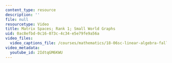 ```yaml
---
content_type: resource
description: ''
file: null
resourcetype: Video
title: Matrix Spaces; Rank 1; Small World Graphs
uid: 0ac8efbd-0c16-073c-4c34-e5e79fe9a56a
video_files:
  video_captions_file: /courses/mathematics/18-06sc-linear-algebra-fall-2011/ax-b-and-the-four-subspaces/matrix-spaces-rank-1-small-world-graphs/matrix-spaces-rank-1-small-world-graphs/2IdtqGM6KWU.vtt
video_metadata:
  youtube_id: 2IdtqGM6KWU
---
```

